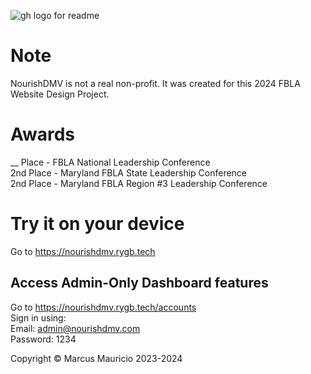 ![gh logo for readme](https://github.com/Redblock6YT/NourishDMV/assets/37982990/71a690d9-42d5-4a22-9f4a-bb2f73dfb7d8)

# Note
NourishDMV is not a real non-profit. It was created for this 2024 FBLA Website Design Project.

# Awards
__ Place - FBLA National Leadership Conference<br />
2nd Place - Maryland FBLA State Leadership Conference<br />
2nd Place - Maryland FBLA Region #3 Leadership Conference

# Try it on your device
Go to https://nourishdmv.rygb.tech<br />
## Access Admin-Only Dashboard features
Go to https://nourishdmv.rygb.tech/accounts<br />
Sign in using:<br />
Email: admin@nourishdmv.com<br />
Password: 1234

Copyright © Marcus Mauricio 2023-2024
